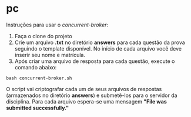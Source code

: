 # pc

Instruções para usar o _concurrent-broker_:
 1) Faça o clone do projeto
 2) Crie um arquivo **.txt** no diretório **answers** para cada questão da prova seguindo o template disponível. No início de cada arquivo você deve inserir seu nome e matrícula.
 3) Após criar uma arquivo de resposta para cada questão, execute o comando abaixo:

`bash concurrent-broker.sh`

O script vai criptografar cada um de seus arquivos de respostas (armazenados no diretório **answers**) e submetê-los para o servidor da disciplina. Para cada arquivo espera-se uma mensagem **"File <filename> was submitted successfully."**
